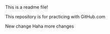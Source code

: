 This is a readme file!

This repository is for practicing with GitHub.com

New change
Haha more changes
